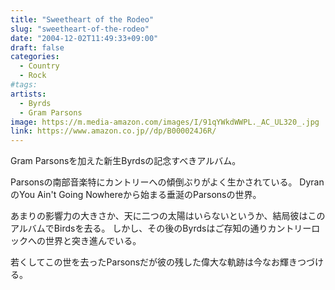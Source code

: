```yaml
---
title: "Sweetheart of the Rodeo"
slug: "sweetheart-of-the-rodeo"
date: "2004-12-02T11:49:33+09:00"
draft: false
categories: 
  - Country
  - Rock
#tags: 
artists:
  - Byrds
  - Gram Parsons
image: https://m.media-amazon.com/images/I/91qYWkdWWPL._AC_UL320_.jpg
link: https://www.amazon.co.jp//dp/B000024J6R/
---
```

Gram Parsonsを加えた新生Byrdsの記念すべきアルバム。
<!--more-->
Parsonsの南部音楽特にカントリーへの傾倒ぶりがよく生かされている。
DyranのYou Ain't Going Nowhereから始まる垂涎のParsonsの世界。 

あまりの影響力の大きさか、天に二つの太陽はいらないというか、結局彼はこのアルバムでBirdsを去る。 
しかし、その後のByrdsはご存知の通りカントリーロックへの世界と突き進んでいる。 

若くしてこの世を去ったParsonsだが彼の残した偉大な軌跡は今なお輝きつづける。
